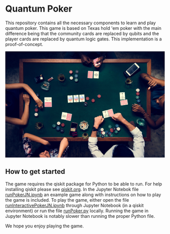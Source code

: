 # Quantum Poker
This repository contains all the necessary components to learn and play quantum poker. This game is based on Texas hold 'em poker with the main difference being that the community cards are replaced by qubits and the player cards are replaced by quantum logic gates.
This implementation is a proof-of-concept.

![Quantum Poker](quantumpoker.jpg)

## How to get started
The game requires the qiskit package for Python to be able to run. For help installing qiskit please see [qiskit.org](https://qiskit.org/documentation/install.html). In the Jupyter Notebok file [runPokerJN.ipynb](runPokerJN.ipynb) an example game along with instructions on how to play the game is included. To play the game, either open the file [runInteractivePokerJN.ipynb](runInteractivePokerJN.ipynb) through Jupyter Notebook (in a qiskit environment) or run the file [runPoker.py](runPoker.py) locally. Running the game in Jupyter Notebook is notably slower than running the proper Python file.

We hope you enjoy playing the game.
